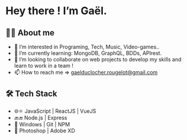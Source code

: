 # Hey there ! I’m Gaël.

## 🐱‍👓 About me 

- 👀 I’m interested in Programing, Tech, Music, Video-games..
- 🌱 I’m currently learning: MongoDB, GraphQL, BDDs, APIrest.
- 💞️ I’m looking to collaborate on web projects to develop my skills and learn to work in a team !
- 📫 How to reach me => gaelduclocher.rougelot@gmail.com

## 🛠 Tech Stack  

- 🌐⚛ JavaScript | ReactJS | VueJS
- 🔙🔚 Node.js | Express
- 🔨 Windows | Git | NPM 
- 🎨 Photoshop | Adobe XD
